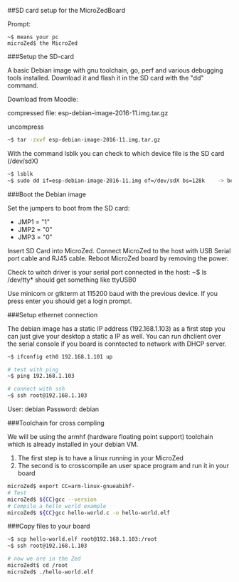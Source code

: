 ##SD card setup for the MicroZedBoard

Prompt:

    ~$ means your pc
    microZed$ the MicroZed

###Setup the SD-card

A basic Debian image with gnu toolchain, go, perf and various debugging tools installed.
Download it and flash it in the SD card with the "dd" command. 

Download from Moodle:

compressed file: esp-debian-image-2016-11.img.tar.gz

uncompress
```sh
~$ tar -zxvf esp-debian-image-2016-11.img.tar.gz
```

With the command lsblk you can check to which device file is the SD card (/dev/sdX)

```sh
~$ lsblk
~$ sudo dd if=esp-debian-image-2016-11.img of=/dev/sdX bs=128k    -> be careful !
```

###Boot the Debian image

Set the jumpers to boot from the SD card:
- JMP1 = "1"
- JMP2 = "0"
- JMP3 = "0"

Insert SD Card into MicroZed. Connect MicroZed to the host with USB Serial port cable and RJ45 cable.
Reboot MicroZed board by removing the power.

Check to witch driver is your serial port connected in the host:
~$ ls /dev/tty*
        should get something like ttyUSB0 

Use minicom or gtkterm at 115200 baud with the previous device.
If you press enter you should get a login prompt.

###Setup ethernet connection

The debian image has a static IP address (192.168.1.103) as a first step you can just give your desktop a static a IP as well.
You can run dhclient over the serial console if you board is conntected to network with DHCP server.

```sh
~$ ifconfig eth0 192.168.1.101 up

# test with ping
~$ ping 192.168.1.103

# connect with ssh
~$ ssh root@192.168.1.103
```

User: debian
Password: debian

###Toolchain for cross compling

We will be using the armhf (hardware floating point support) toolchain which is already installed in your debian VM.

1)	The first step is to have a linux running in your MicroZed
2)	The second is to crosscompile an user space program and run it in your board

```sh
microZed$ export CC=arm-linux-gnueabihf-
# Test
microZed$ ${CC}gcc --version
# Compile a hello world example
mircoZed$ ${CC}gcc hello-world.c -o hello-world.elf
```

###Copy files to your board

```sh
~$ scp hello-world.elf root@192.168.1.103:/root
~$ ssh root@192.168.1.103

# now we are in the Zed
microZedt$ cd /root
microZed$ ./hello-world.elf
```
